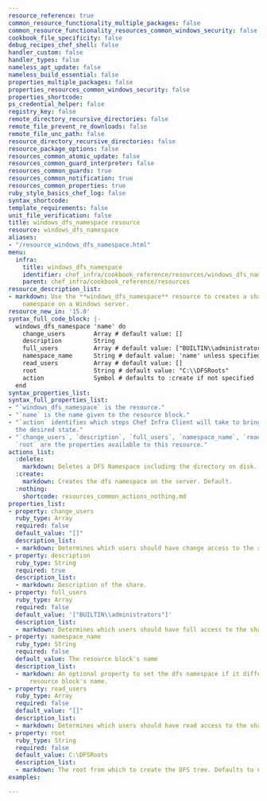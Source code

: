 ```yaml
---
resource_reference: true
common_resource_functionality_multiple_packages: false
common_resource_functionality_resources_common_windows_security: false
cookbook_file_specificity: false
debug_recipes_chef_shell: false
handler_custom: false
handler_types: false
nameless_apt_update: false
nameless_build_essential: false
properties_multiple_packages: false
properties_resources_common_windows_security: false
properties_shortcode: 
ps_credential_helper: false
registry_key: false
remote_directory_recursive_directories: false
remote_file_prevent_re_downloads: false
remote_file_unc_path: false
resource_directory_recursive_directories: false
resource_package_options: false
resources_common_atomic_update: false
resources_common_guard_interpreter: false
resources_common_guards: true
resources_common_notification: true
resources_common_properties: true
ruby_style_basics_chef_log: false
syntax_shortcode: 
template_requirements: false
unit_file_verification: false
title: windows_dfs_namespace resource
resource: windows_dfs_namespace
aliases:
- "/resource_windows_dfs_namespace.html"
menu:
  infra:
    title: windows_dfs_namespace
    identifier: chef_infra/cookbook_reference/resources/windows_dfs_namespace windows_dfs_namespace
    parent: chef_infra/cookbook_reference/resources
resource_description_list:
- markdown: Use the **windows_dfs_namespace** resource to creates a share and DFS
    namespace on a Windows server.
resource_new_in: '15.0'
syntax_full_code_block: |-
  windows_dfs_namespace 'name' do
    change_users        Array # default value: []
    description         String
    full_users          Array # default value: ["BUILTIN\\administrators"]
    namespace_name      String # default value: 'name' unless specified
    read_users          Array # default value: []
    root                String # default value: "C:\\DFSRoots"
    action              Symbol # defaults to :create if not specified
  end
syntax_properties_list: 
syntax_full_properties_list:
- "`windows_dfs_namespace` is the resource."
- "`name` is the name given to the resource block."
- "`action` identifies which steps Chef Infra Client will take to bring the node into
  the desired state."
- "`change_users`, `description`, `full_users`, `namespace_name`, `read_users`, and
  `root` are the properties available to this resource."
actions_list:
  :delete:
    markdown: Deletes a DFS Namespace including the directory on disk.
  :create:
    markdown: Creates the dfs namespace on the server. Default.
  :nothing:
    shortcode: resources_common_actions_nothing.md
properties_list:
- property: change_users
  ruby_type: Array
  required: false
  default_value: "[]"
  description_list:
  - markdown: Determines which users should have change access to the share.
- property: description
  ruby_type: String
  required: true
  description_list:
  - markdown: Description of the share.
- property: full_users
  ruby_type: Array
  required: false
  default_value: '["BUILTIN\\administrators"]'
  description_list:
  - markdown: Determines which users should have full access to the share.
- property: namespace_name
  ruby_type: String
  required: false
  default_value: The resource block's name
  description_list:
  - markdown: An optional property to set the dfs namespace if it differs from the
      resource block's name.
- property: read_users
  ruby_type: Array
  required: false
  default_value: "[]"
  description_list:
  - markdown: Determines which users should have read access to the share.
- property: root
  ruby_type: String
  required: false
  default_value: C:\DFSRoots
  description_list:
  - markdown: The root from which to create the DFS tree. Defaults to C:\DFSRoots.
examples: 

---
```

